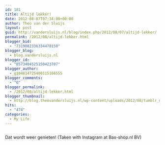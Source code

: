 ```yaml
---
id: 181
title: Altijd lekker!
date: 2012-08-07T07:34:00+00:00
author: Theo van der Sluijs
layout: post
guid: http://vandersluijs.nl/blog/index.php/2012/08/07/altijd-lekker/
permalink: /2012/08/altijd-lekker.html
blogger_bid:
  - "7319082336334478150"
blogger_blog:
  - blog.vandersluijs.nl
blogger_id:
  - "8573404525150423707"
blogger_author:
  - g104814725400115166555
blogger_comments:
  - "0"
blogger_permalink:
  - /2012/08/altijd-lekker.html
blogger_thumbnail:
  - http://blog.theovandersluijs.nl/wp-content/uploads/2012/08/tumblr_m8dbdfm5I21rpqrb1o1_1280-300x300.jpg
hits:
  - "474"
categories:
  - My Life
---
```

<div>
  <img alt="" src=https://vandersluijs.resultants-e.nl/2012/08/tumblr_m8dbdfm5I21rpqrb1o1_1280-300x300.jpg" />
</div>

Dat wordt weer genieten! (Taken with Instagram at Bax-shop.nl BV)